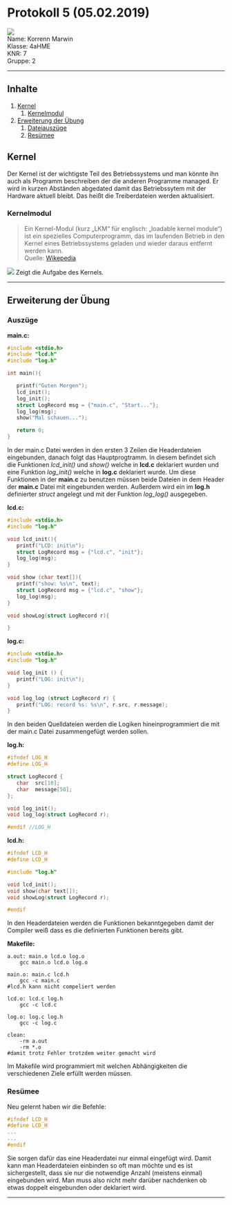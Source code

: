 # Protokoll 5 (05.02.2019)

![](https://www.koerbler.com/neuigkeiten/wp-content/uploads/2013/03/htl-kaindorf.jpg)  
Name: Korrenn Marwin  
Klasse: 4aHME  
KNR: 7  
Gruppe: 2

---
## Inhalte
1. [Kernel](#kernel)  
   1. [Kernelmodul](#kernelmodul)   
1. [Erweiterung der Übung](#erweiterung-der-übung)  
   1. [Dateiauszüge](#dateiauszüge)  
   1. [Resümee](#resümee)  


## Kernel  

Der Kernel ist der wichtigste Teil des Betriebssystems und man könnte ihn auch als Programm beschreiben der die anderen Programme managed. Er wird in kurzen Abständen abgedated damit das Betriebssytem mit der Hardware aktuell bleibt. Das heißt die Treiberdateien werden aktualisiert.  

### Kernelmodul  
> Ein Kernel-Modul (kurz „LKM“ für englisch: „loadable kernel module“) ist ein spezielles Computerprogramm, das im laufenden Betrieb in den Kernel eines Betriebssystems geladen und wieder daraus entfernt werden kann.  
Quelle: [Wikepedia](https://de.wikipedia.org/wiki/Kernel-Modul)  

![](https://upload.wikimedia.org/wikipedia/commons/thumb/8/8f/Kernel_Layout.svg/1200px-Kernel_Layout.svg.png)
Zeigt die Aufgabe des Kernels.  

---
## Erweiterung der Übung  

### Auszüge  
**main.c:**
```c  
#include <stdio.h>
#include "lcd.h"
#include "log.h"

int main(){

   printf("Guten Morgen");
   lcd_init();
   log_init();
   struct LogRecord msg = {"main.c", "Start..."};
   log_log(msg);
   show("Mal schauen...");

   return 0;
}
```

In der main.c Datei werden in den ersten 3 Zeilen die Headerdateien eingebunden, danach folgt das Hauptprogtramm. In diesem befindet sich die Funktionen *lcd_init()* und *show()* welche in **lcd.c** deklariert wurden und eine Funktion *log_init()* welche in **log.c** deklariert wurde. Um diese Funktionen in der **main.c** zu benutzen müssen beide Dateien in dem Header der **main.c** Datei mit eingebunden werden. Außerdem wird ein im **log.h** definierter *struct* angelegt und mit der Funktion *log_log()* ausgegeben.  

**lcd.c:**
```c
#include <stdio.h>
#include "log.h"

void lcd_init(){
   printf("LCD: init\n");
   struct LogRecord msg = {"lcd.c", "init"};
   log_log(msg);
}

void show (char text[]){
   printf("show: %s\n", text);
   struct LogRecord msg = {"lcd.c", "show"};
   log_log(msg);
}

void showLog(struct LogRecord r){

}
```

**log.c:**
```c
#include <stdio.h>
#include "log.h"

void log_init () {
   printf("LOG: init\n");
}

void log_log (struct LogRecord r) {
   printf("LOG: record %s: %s\n", r.src, r.message);
}
```
In den beiden Quelldateien werden die Logiken hineinprogrammiert die mit der main.c Datei zusammengefügt werden sollen.   

**log.h:**
```c
#ifndef LOG_H
#define LOG_H

struct LogRecord {
   char  src[10];
   char  message[50];
};

void log_init();
void log_log(struct LogRecord r);

#endif //LOG_H
```

**lcd.h:**
```c
#ifndef LCD_H
#define LCD_H

#include "log.h"

void lcd_init();
void show(char text[]);
void showLog(struct LogRecord r);

#endif
```
In den Headerdateien werden die Funktionen bekanntgegeben damit der Compiler weiß dass es die definierten Funktionen bereits gibt.  

**Makefile:**
```make
a.out: main.o lcd.o log.o
	gcc main.o lcd.o log.o

main.o: main.c lcd.h
	gcc -c main.c
#lcd.h kann nicht compeliert werden

lcd.o: lcd.c log.h
	gcc -c lcd.c

log.o: log.c log.h
	gcc -c log.c

clean:
	-rm a.out
	-rm *.o
#damit trotz Fehler trotzdem weiter gemacht wird
```
Im Makefile wird programmiert mit welchen Abhängigkeiten die verschiedenen Ziele erfüllt werden müssen.  

### Resümee  
Neu gelernt haben wir die Befehle:
```c
#ifndef LCD_H
#define LCD_H
...
...
#endif
```
Sie sorgen dafür das eine Headerdatei nur einmal eingefügt wird. Damit kann man Headerdateien einbinden so oft man möchte und es ist sichergestellt, dass sie nur die notwendige Anzahl (meistens einmal) eingebunden wird. Man muss also nicht mehr darüber nachdenken ob etwas doppelt eingebunden oder deklariert wird.  

---
